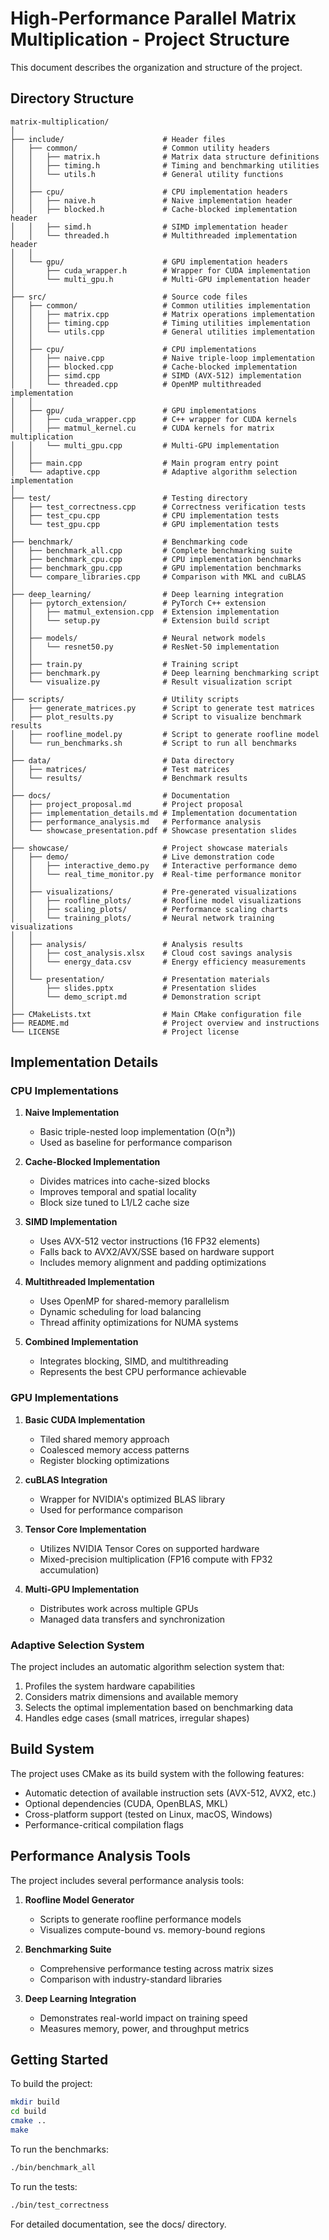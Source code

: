 # High-Performance Parallel Matrix Multiplication - Project Structure

This document describes the organization and structure of the project.

## Directory Structure

```
matrix-multiplication/
│
├── include/                      # Header files
│   ├── common/                   # Common utility headers
│   │   ├── matrix.h              # Matrix data structure definitions
│   │   ├── timing.h              # Timing and benchmarking utilities
│   │   └── utils.h               # General utility functions
│   │
│   ├── cpu/                      # CPU implementation headers
│   │   ├── naive.h               # Naive implementation header
│   │   ├── blocked.h             # Cache-blocked implementation header
│   │   ├── simd.h                # SIMD implementation header
│   │   └── threaded.h            # Multithreaded implementation header
│   │
│   └── gpu/                      # GPU implementation headers
│       ├── cuda_wrapper.h        # Wrapper for CUDA implementation
│       └── multi_gpu.h           # Multi-GPU implementation header
│
├── src/                          # Source code files
│   ├── common/                   # Common utilities implementation
│   │   ├── matrix.cpp            # Matrix operations implementation
│   │   ├── timing.cpp            # Timing utilities implementation
│   │   └── utils.cpp             # General utilities implementation
│   │
│   ├── cpu/                      # CPU implementations
│   │   ├── naive.cpp             # Naive triple-loop implementation
│   │   ├── blocked.cpp           # Cache-blocked implementation
│   │   ├── simd.cpp              # SIMD (AVX-512) implementation
│   │   └── threaded.cpp          # OpenMP multithreaded implementation
│   │
│   ├── gpu/                      # GPU implementations
│   │   ├── cuda_wrapper.cpp      # C++ wrapper for CUDA kernels
│   │   ├── matmul_kernel.cu      # CUDA kernels for matrix multiplication
│   │   └── multi_gpu.cpp         # Multi-GPU implementation
│   │
│   ├── main.cpp                  # Main program entry point
│   └── adaptive.cpp              # Adaptive algorithm selection implementation
│
├── test/                         # Testing directory
│   ├── test_correctness.cpp      # Correctness verification tests
│   ├── test_cpu.cpp              # CPU implementation tests
│   └── test_gpu.cpp              # GPU implementation tests
│
├── benchmark/                    # Benchmarking code
│   ├── benchmark_all.cpp         # Complete benchmarking suite
│   ├── benchmark_cpu.cpp         # CPU implementation benchmarks
│   ├── benchmark_gpu.cpp         # GPU implementation benchmarks
│   └── compare_libraries.cpp     # Comparison with MKL and cuBLAS
│
├── deep_learning/                # Deep learning integration
│   ├── pytorch_extension/        # PyTorch C++ extension
│   │   ├── matmul_extension.cpp  # Extension implementation
│   │   └── setup.py              # Extension build script
│   │
│   ├── models/                   # Neural network models
│   │   └── resnet50.py           # ResNet-50 implementation
│   │
│   ├── train.py                  # Training script
│   ├── benchmark.py              # Deep learning benchmarking script
│   └── visualize.py              # Result visualization script
│
├── scripts/                      # Utility scripts
│   ├── generate_matrices.py      # Script to generate test matrices
│   ├── plot_results.py           # Script to visualize benchmark results
│   ├── roofline_model.py         # Script to generate roofline model
│   └── run_benchmarks.sh         # Script to run all benchmarks
│
├── data/                         # Data directory
│   ├── matrices/                 # Test matrices
│   └── results/                  # Benchmark results
│
├── docs/                         # Documentation
│   ├── project_proposal.md       # Project proposal
│   ├── implementation_details.md # Implementation documentation
│   ├── performance_analysis.md   # Performance analysis
│   └── showcase_presentation.pdf # Showcase presentation slides
│
├── showcase/                     # Project showcase materials
│   ├── demo/                     # Live demonstration code
│   │   ├── interactive_demo.py   # Interactive performance demo
│   │   └── real_time_monitor.py  # Real-time performance monitor
│   │
│   ├── visualizations/           # Pre-generated visualizations
│   │   ├── roofline_plots/       # Roofline model visualizations
│   │   ├── scaling_plots/        # Performance scaling charts
│   │   └── training_plots/       # Neural network training visualizations
│   │
│   ├── analysis/                 # Analysis results
│   │   ├── cost_analysis.xlsx    # Cloud cost savings analysis
│   │   └── energy_data.csv       # Energy efficiency measurements
│   │
│   └── presentation/             # Presentation materials
│       ├── slides.pptx           # Presentation slides
│       └── demo_script.md        # Demonstration script
│
├── CMakeLists.txt                # Main CMake configuration file
├── README.md                     # Project overview and instructions
└── LICENSE                       # Project license
```

## Implementation Details

### CPU Implementations

1. **Naive Implementation**
   - Basic triple-nested loop implementation (O(n³))
   - Used as baseline for performance comparison

2. **Cache-Blocked Implementation**
   - Divides matrices into cache-sized blocks
   - Improves temporal and spatial locality
   - Block size tuned to L1/L2 cache size

3. **SIMD Implementation**
   - Uses AVX-512 vector instructions (16 FP32 elements)
   - Falls back to AVX2/AVX/SSE based on hardware support
   - Includes memory alignment and padding optimizations

4. **Multithreaded Implementation**
   - Uses OpenMP for shared-memory parallelism
   - Dynamic scheduling for load balancing
   - Thread affinity optimizations for NUMA systems

5. **Combined Implementation**
   - Integrates blocking, SIMD, and multithreading
   - Represents the best CPU performance achievable

### GPU Implementations

1. **Basic CUDA Implementation**
   - Tiled shared memory approach
   - Coalesced memory access patterns
   - Register blocking optimizations

2. **cuBLAS Integration**
   - Wrapper for NVIDIA's optimized BLAS library
   - Used for performance comparison

3. **Tensor Core Implementation**
   - Utilizes NVIDIA Tensor Cores on supported hardware
   - Mixed-precision multiplication (FP16 compute with FP32 accumulation)

4. **Multi-GPU Implementation**
   - Distributes work across multiple GPUs
   - Managed data transfers and synchronization

### Adaptive Selection System

The project includes an automatic algorithm selection system that:

1. Profiles the system hardware capabilities
2. Considers matrix dimensions and available memory
3. Selects the optimal implementation based on benchmarking data
4. Handles edge cases (small matrices, irregular shapes)

## Build System

The project uses CMake as its build system with the following features:

- Automatic detection of available instruction sets (AVX-512, AVX2, etc.)
- Optional dependencies (CUDA, OpenBLAS, MKL)
- Cross-platform support (tested on Linux, macOS, Windows)
- Performance-critical compilation flags

## Performance Analysis Tools

The project includes several performance analysis tools:

1. **Roofline Model Generator**
   - Scripts to generate roofline performance models
   - Visualizes compute-bound vs. memory-bound regions

2. **Benchmarking Suite**
   - Comprehensive performance testing across matrix sizes
   - Comparison with industry-standard libraries

3. **Deep Learning Integration**
   - Demonstrates real-world impact on training speed
   - Measures memory, power, and throughput metrics

## Getting Started

To build the project:

```bash
mkdir build
cd build
cmake ..
make
```

To run the benchmarks:

```bash
./bin/benchmark_all
```

To run the tests:

```bash
./bin/test_correctness
```

For detailed documentation, see the docs/ directory.
